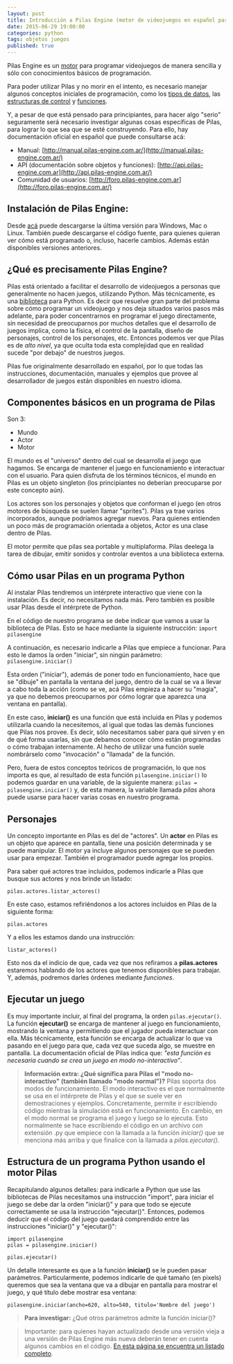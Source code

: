```yaml
---
layout: post
title: Introducción a Pilas Engine (motor de videojuegos en español para principiantes)
date: 2015-06-29 19:00:00
categories: python
tags: objetos juegos
published: true
---
```


Pilas Engine es un [motor](https://es.wikipedia.org/wiki/Motor_de_videojuego) para programar videojuegos de manera sencilla y sólo con conocimientos básicos de programación.

Para poder utilizar Pilas y no morir en el intento, es necesario manejar algunos conceptos iniciales de programación, como los [tipos de datos](/conceptos/2015/06/18/tipos-de-datos.html), las [estructuras de control](/conceptos/2015/06/23/estructuras-de-control.html) y [funciones](/conceptos/2015/06/23/funciones.html).

Y, a pesar de que está pensado para principiantes, para hacer algo "serio" seguramente será necesario investigar algunas cosas específicas de Pilas, para lograr lo que sea que se esté construyendo. Para ello, hay documentación oficial en español que puede consultarse acá:

* Manual: [http://manual.pilas-engine.com.ar/](http://manual.pilas-engine.com.ar/)
* API (documentación sobre objetos y funciones): [http://api.pilas-engine.com.ar](http://api.pilas-engine.com.ar/)
* Comunidad de usuarios: [http://foro.pilas-engine.com.ar](http://foro.pilas-engine.com.ar/)


## Instalación de Pilas Engine:

Desde [acá](http://pilas-engine.com.ar/#/descargas) puede descargarse la última versión para Windows, Mac o Linux. También puede descargarse el código fuente, para quienes quieran ver cómo está programado o, incluso, hacerle cambios. Además están disponibles versiones anteriores.


## ¿Qué es precisamente Pilas Engine?

Pilas está orientado a facilitar el desarrollo de videojuegos a personas que generalmente no hacen juegos, utilizando Python. Más técnicamente, es una [biblioteca](https://es.wikipedia.org/wiki/Biblioteca_%28inform%C3%A1tica%29) para Python. Es decir que resuelve gran parte del problema sobre cómo programar un videojuego y nos deja situados varios pasos más adelante, para poder concentrarnos en programar el juego directamente, sin necesidad de preocuparnos por muchos detalles que el desarrollo de juegos implica, como la física, el control de la pantalla, diseño de personajes, control de los personajes, etc. Entonces podemos ver que Pilas es de _alto nivel_, ya que oculta toda esta complejidad que en realidad sucede "por debajo" de nuestros juegos.

Pilas fue originalmente desarrollado en español, por lo que todas las instrucciones, documentación, manuales y ejemplos que provee al desarrollador de juegos están disponibles en nuestro idioma.

## Componentes básicos en un programa de Pilas

Son 3:

* Mundo
* Actor
* Motor

El mundo es el "universo" dentro del cual se desarrolla el juego que hagamos. Se encarga de mantener el juego en funcionamiento e interactuar con el usuario. Para quien disfruta de los términos técnicos, el mundo en Pilas es un objeto singleton (los principiantes no deberían preocuparse por este concepto aún).

Los actores son los personajes y objetos que conforman el juego (en otros motores de búsqueda se suelen llamar "sprites"). Pilas ya trae varios incorporados, aunque podríamos agregar nuevos. Para quienes entienden un poco más de programación orientada a objetos, Actor es una clase dentro de Pilas.

El motor permite que pilas sea portable y multiplaforma. Pilas deelega la tarea de dibujar, emitir sonidos y controlar eventos a una biblioteca externa.


## Cómo usar Pilas en un programa Python

Al instalar Pilas tendremos un intérprete interactivo que viene con la instalación. Es decir, no necesitamos nada más. Pero también es posible usar Pilas desde el intérprete de Python.

En el código de nuestro programa se debe indicar que vamos a usar la biblioteca de Pilas. Esto se hace mediante la siguiente instrucción: <code>import pilasengine</code>

A continuación, es necesario indicarle a Pilas que empiece a funcionar. Para esto le damos la orden "iniciar", sin ningún parámetro: <code>pilasengine.iniciar()</code>

Esta orden ("iniciar"), además de poner todo en funcionamiento, hace que se "dibuje" en pantalla la ventana del juego, dentro de la cual se va a llevar a cabo toda la acción (como se ve, acá Pilas empieza a hacer su "magia", ya que no debemos preocuparnos por cómo lograr que aparezca una ventana en pantalla).

En este caso, **iniciar()** es una función que está incluida en Pilas y podemos utilizarla cuando la necesitemos, al igual que todas las demás funciones que Pilas nos provee. Es decir, sólo necesitamos saber para qué sirven y en de qué forma usarlas, sin que debamos conocer cómo están programadas o cómo trabajan internamente. Al hecho de utilizar una función suele nombrárselo como "invocación" o "llamada" de la función.

Pero, fuera de estos conceptos teóricos de programación, lo que nos importa es que, al resultado de esta función <code>pilasengine.iniciar()</code> lo podemos guardar en una variable, de la siguiente manera: <code>pilas = pilasengine.iniciar()</code> y, de esta manera, la variable llamada _pilas_ ahora puede usarse para hacer varias cosas en nuestro programa.

## Personajes

Un concepto importante en Pilas es del de "actores". Un **actor** en Pilas es un objeto que aparece en pantalla, tiene una posición determinada y se puede manipular. El motor ya incluye algunos personajes que se pueden usar para empezar. También el programador puede agregar los propios.

Para saber qué actores trae incluidos, podemos indicarle a Pilas que busque sus actores y nos brinde un listado:

<pre><code>pilas.actores.listar_actores()</code></pre>

En este caso, estamos refiriéndonos a los actores incluidos en Pilas de la siguiente forma:

<pre><code>pilas.actores</code></pre>

Y a ellos les estamos dando una instrucción:

<pre><code>listar_actores()</code></pre>

Esto nos da el indicio de que, cada vez que nos refiramos a **pilas.actores** estaremos hablando de los actores que tenemos disponibles para trabajar. Y, además, podremos darles órdenes mediante _funciones_.

## Ejecutar un juego

Es muy importante incluir, al final del programa, la orden <code>pilas.ejecutar()</code>. La función **ejecutar()** se encarga de mantener al juego en funcionamiento, mostrando la ventana y permitiendo que el jugador pueda interactuar con ella. Más técnicamente, esta función se encarga de actualizar lo que va pasando en el juego para que, cada vez que suceda algo, se muestre en pantalla. La documentación oficial de Pilas indica que: _"esta función es necesaria cuando se crea un juego en modo no-interactivo"_.

> **Información extra: ¿Qué significa para Pilas el "modo no-interactivo" (también llamado "modo normal")?**
> Pilas soporta dos modos de funcionamiento. El modo interactivo es el que normalmente se usa en el intérprete de Pilas y el que se suele ver en demostraciones y ejemplos. Concretamente, permite ir escribiendo código mientras la simulación está en funcionamiento. En cambio, en el modo normal se programa el juego y luego se lo ejecuta. Esto normalmente se hace escribiendo el código en un archivo con extensión .py que empiece con la llamada a la función _iniciar()_ que se menciona más arriba y que finalice con la llamada a _pilas.ejecutar()_.

## Estructura de un programa Python usando el motor Pilas

Recapitulando algunos detalles: para indicarle a Python que use las bibliotecas de Pilas necesitamos una instrucción "import", para iniciar el juego se debe dar la orden "iniciar()" y para que todo se ejecute correctamente se usa la instrucción "ejecutar()". Entonces, podemos deducir que el código del juego quedará comprendido entre las instrucciones "iniciar()" y "ejecutar()":

<pre><code>import pilasengine
pilas = pilasengine.iniciar()
<CÓDIGO DEL JUEGO>
pilas.ejecutar()</code></pre>

Un detalle interesante es que a la función **iniciar()** se le pueden pasar parámetros. Particularmente, podemos indicarle de qué tamaño (en pixels) queremos que sea la ventana que va a dibujar en pantalla para mostrar el juego, y qué título debe mostrar esa ventana:

<pre><code>pilasengine.iniciar(ancho=620, alto=540, titulo='Nombre del juego')</code></pre>

> **Para investigar:** ¿Qué otros parámetros admite la función iniciar()?

> Importante: para quienes hayan actualizado desde una versión vieja a una versión de Pilas Engine más nueva deberán tener en cuenta algunos cambios en el código. [En esta página se encuentra un listado completo](http://pilas-engine.com.ar/#/docs/guia_conversion).
